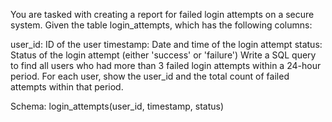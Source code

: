 You are tasked with creating a report for failed login attempts on a secure system. Given the table login_attempts, which has the following columns:

user_id: ID of the user
timestamp: Date and time of the login attempt
status: Status of the login attempt (either 'success' or 'failure')
Write a SQL query to find all users who had more than 3 failed login attempts within a 24-hour period. For each user, show the user_id and the total count of failed attempts within that period.

Schema:
login_attempts(user_id, timestamp, status)
